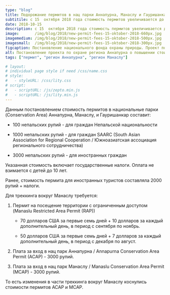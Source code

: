 ```yaml
---
type: "blog"
title: Подорожание пермитов в нац парки Аннапурна, Манаслу и Гауришанкар 
subtitile: с 15  октября 2018 года стоимость пермитов увеличивается до 3000 непальских рупий
date: 2018-10-15
description: с 15  октября 2018 года стоимость пермитов увеличивается до 3000 непальских рупий
image:       /img/blog/2018/new-permit-fees-15-oktober-2018-660px.jpg
imagemedium: /img/blog/2018/new-permit-fees-15-oktober-2018-500px.jpg
imagesmall:  /img/blog/2018/new-permit-fees-15-oktober-2018-300px.jpg
figcaption: Постановление национального фонда охраны природы. Проект по охране региона Аннпурна.
alt: Постановление проекта по охране региона Аннапурна о повышении стоимости пермитов.
tags: ["пермит", "регион Аннапурна", "регион Манаслу"]

# layout: 
# individual page style if need /css/name.css
# style:
#   - styleURL: /css/lity.css
# script:
#   - scriptURL: /js/zepto.min.js
#   - scriptURL: /js/lity.min.js
---
```


Данным постановлением стоимость пермитов в национальные парки  (Conservation Area) Аннапурна, Манаслу, и Гауришанкар составит:

* 100 непальских рупий - для граждан Непальской национальности

* 1000 непальских рупий - для граждан SAARC (South Asian Association for Regional Cooperation / Южноазиатская ассоциация регионального сотрудничества)

* 3000 непальских рупий - для иностранных граждан

Указанная стоимость включает государственные налоги. Оплата не взимается с детей до 10 лет.

Ранее, стоимость пермита для иностранных туристов составляла 2000 рупий + налоги.

Для треккинга вокруг Манаслу требуется:

1. Пермит на посещение территории с ограниченным доступом (Manaslu Restricted Area Permit  (RAP))

    * 70 долларов США за первые семь дней + 10 долларов за каждый дополнительный день, в период с сентября по ноябрь.

    * 50 долларов США за первые семь дней + 7 долларов за каждый дополнительный день, в период с декабря по август.

2. Плата за вход в нац парк Аннапурна / Annapurna Conservation Area Permit (ACAP) -  3000 рупий.

3. Плата за вход в нац парк Манаслу / Manaslu Conservation Area Permit (MCAP) - 3000 рупий.

То есть изменения в части треккинга вокруг Манаслу коснулись стоимости пермитов ACAP и MCAP.

